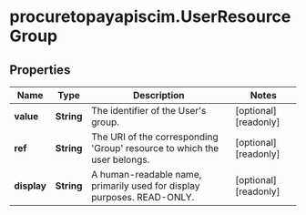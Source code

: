# procuretopayapiscim.UserResourceGroup

## Properties

Name | Type | Description | Notes
------------ | ------------- | ------------- | -------------
**value** | **String** | The identifier of the User&#39;s group. | [optional] [readonly] 
**ref** | **String** | The URI of the corresponding &#39;Group&#39; resource to which the user belongs. | [optional] [readonly] 
**display** | **String** | A human-readable name, primarily used for display purposes.  READ-ONLY. | [optional] [readonly] 


